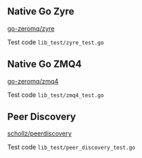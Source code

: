 ## Native Go Zyre
[go-zeromq/zyre](https://github.com/go-zeromq/zyre)

Test code `lib_test/zyre_test.go`

## Native Go ZMQ4
[go-zeromq/zmq4](https://github.com/go-zeromq/zmq4)

Test code `lib_test/zmq4_test.go`

## Peer Discovery
[schollz/peerdiscovery](https://github.com/schollz/peerdiscovery)

Test code `lib_test/peer_discovery_test.go`